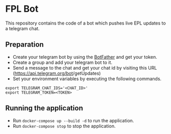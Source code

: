 # FPL Bot

This repository contains the code of a bot which pushes live EPL updates to a telegram chat.

## Preparation

* Create your telegram bot by using the [BotFather](https://core.telegram.org/bots#6-botfather) and get your token.
* Create a group and add your telegram bot to it.
* Send a message to the chat and get your chat id by visiting this URL (https://api.telegram.org/bot<TOKEN>/getUpdates)
* Set your environment variables by executing the following commands.
```
export TELEGRAM_CHAT_IDS='<CHAT_ID>'
export TELEGRAM_TOKEN=<TOKEN>
```

## Running the application

* Run `docker-compose up --build -d` to run the application.
* Run `docker-compose stop` to stop the application.